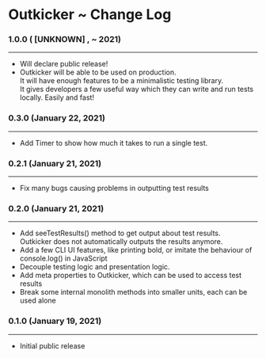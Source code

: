# Outkicker ~ Change Log

### 1.0.0 ( [UNKNOWN] , ~ 2021)

---

- Will declare public release!
- Outkicker will be able to be used on production.<br>It will have enough features to be a minimalistic testing library. <br>It gives developers a few useful way which they can write and run tests locally. Easily and fast!

### 0.3.0 (January 22, 2021)

---

- Add Timer to show how much it takes to run a single test.

### 0.2.1 (January 21, 2021)

---

- Fix many bugs causing problems in outputting test results

### 0.2.0 (January 21, 2021)

---

- Add seeTestResults() method to get output about test results. <br>Outkicker does not automatically outputs the results anymore.
- Add a few CLI UI features, like printing bold, or imitate the behaviour of console.log() in JavaScript
- Decouple testing logic and presentation logic.
- Add meta properties to Outkicker, which can be used to access test results
- Break some internal monolith methods into smaller units, each can be used alone

### 0.1.0 (January 19, 2021) 

---

- Initial public release

